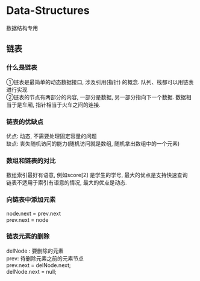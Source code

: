 # Data-Structures
数据结构专用

<h2 id = "">链表</h2>
<h3 id = "什么是链表">什么是链表</h3> 
   ①链表是最简单的动态数据接口, 涉及引用(指针) 的概念. 队列、栈都可以用链表进行实现</br>
 ②链表的节点有两部分的内容, 一部分是数据, 另一部分指向下一个数据. 数据相当于是车厢, 指针相当于火车之间的连接.
<h3 id = "链表的优缺点">链表的优缺点</h3> 
优点: 动态, 不需要处理固定容量的问题</br>
缺点: 丧失随机访问的能力(随机访问就是数组, 随机拿出数组中的一个元素)
<h3 id = "数组和链表的对比">数组和链表的对比</h3> 
数组索引最好有语意, 例如score[2] 是学生的学号, 最大的优点是支持快速查询</br>
链表不适用于索引有语意的情况, 最大的优点是动态.
<h3 id = "向链表中添加元素">向链表中添加元素</h3> 
node.next = prev.next</br>
prev.next = node
<h3 id = "链表元素的删除">链表元素的删除</h3> 
delNode : 要删除的元素</br>
prev: 待删除元素之前的元素节点</br>
prev.next = delNode.next;</br>
delNode.next = null;</br>
